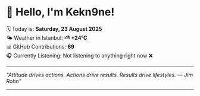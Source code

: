 # 👋 Hello, I'm Kekn9ne!

🗓️ Today is: **Saturday, 23 August 2025**  
🌤️ Weather in Istanbul: **⛅️  +24°C**  
📊 GitHub Contributions: **69**  
🎧 Currently Listening: Not listening to anything right now ❌

---

_"Attitude drives actions. Actions drive results. Results drive lifestyles. — *Jim Rohn*"_

---
